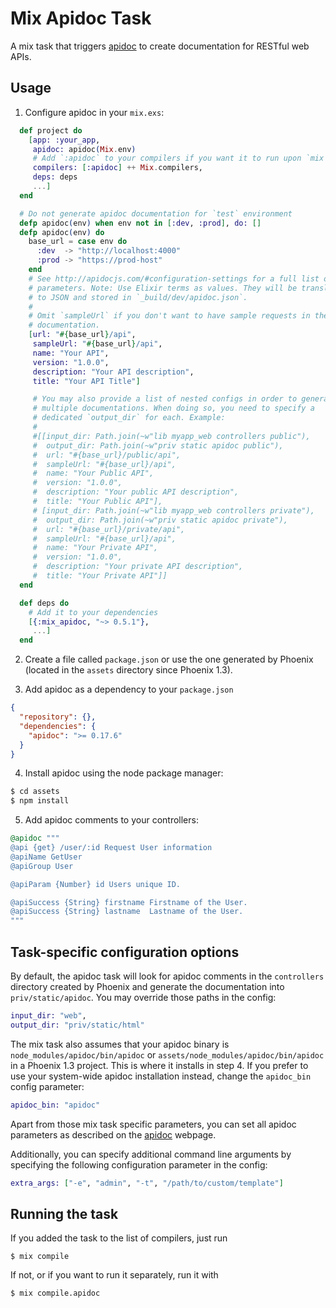 # Mix Apidoc Task

A mix task that triggers [apidoc](http://apidocjs.com "apidoc") to create
documentation for RESTful web APIs.

## Usage

  1. Configure apidoc in your `mix.exs`:

  ```elixir
    def project do
      [app: :your_app,
       apidoc: apidoc(Mix.env)
       # Add `:apidoc` to your compilers if you want it to run upon `mix compile`
       compilers: [:apidoc] ++ Mix.compilers,
       deps: deps
       ...]
    end

    # Do not generate apidoc documentation for `test` environment
    defp apidoc(env) when env not in [:dev, :prod], do: []
    defp apidoc(env) do
      base_url = case env do
        :dev  -> "http://localhost:4000"
        :prod -> "https://prod-host"
      end
      # See http://apidocjs.com/#configuration-settings for a full list of
      # parameters. Note: Use Elixir terms as values. They will be translated
      # to JSON and stored in `_build/dev/apidoc.json`.
      #
      # Omit `sampleUrl` if you don't want to have sample requests in the
      # documentation.
      [url: "#{base_url}/api",
       sampleUrl: "#{base_url}/api",
       name: "Your API",
       version: "1.0.0",
       description: "Your API description",
       title: "Your API Title"]

       # You may also provide a list of nested configs in order to generate
       # multiple documentations. When doing so, you need to specify a
       # dedicated `output_dir` for each. Example:
       #
       #[[input_dir: Path.join(~w"lib myapp_web controllers public"),
       #  output_dir: Path.join(~w"priv static apidoc public"),
       #  url: "#{base_url}/public/api",
       #  sampleUrl: "#{base_url}/api",
       #  name: "Your Public API",
       #  version: "1.0.0",
       #  description: "Your public API description",
       #  title: "Your Public API"],
       # [input_dir: Path.join(~w"lib myapp_web controllers private"),
       #  output_dir: Path.join(~w"priv static apidoc private"),
       #  url: "#{base_url}/private/api",
       #  sampleUrl: "#{base_url}/api",
       #  name: "Your Private API",
       #  version: "1.0.0",
       #  description: "Your private API description",
       #  title: "Your Private API"]]
    end

    def deps do
      # Add it to your dependencies
      [{:mix_apidoc, "~> 0.5.1"},
       ...]
    end
  ```

  2. Create a file called `package.json` or use the one generated by Phoenix
     (located in the `assets` directory since Phoenix 1.3).

  3. Add apidoc as a dependency to your `package.json`

  ```json
  {
    "repository": {},
    "dependencies": {
      "apidoc": ">= 0.17.6"
    }
  }
  ```

  4. Install apidoc using the node package manager:

  ```sh
  $ cd assets
  $ npm install
  ```

  5. Add apidoc comments to your controllers:

  ```elixir
  @apidoc """
  @api {get} /user/:id Request User information
  @apiName GetUser
  @apiGroup User

  @apiParam {Number} id Users unique ID.

  @apiSuccess {String} firstname Firstname of the User.
  @apiSuccess {String} lastname  Lastname of the User.
  """
  ```

## Task-specific configuration options

By default, the apidoc task will look for apidoc comments in the `controllers`
directory created by Phoenix and generate the documentation into
`priv/static/apidoc`. You may override those paths in the config:

```elixir
input_dir: "web",
output_dir: "priv/static/html"
```

The mix task also assumes that your apidoc binary is
`node_modules/apidoc/bin/apidoc` or `assets/node_modules/apidoc/bin/apidoc` in a
Phoenix 1.3 project. This is where it installs in step 4. If you
prefer to use your system-wide apidoc installation instead, change the
`apidoc_bin` config parameter:

```elixir
apidoc_bin: "apidoc"
```

Apart from those mix task specific parameters, you can set all apidoc parameters
as described on the [apidoc](http://apidocjs.com/#configuration)
webpage.

Additionally, you can specify additional command line arguments by specifying
the following configuration parameter in the config:

```elixir
extra_args: ["-e", "admin", "-t", "/path/to/custom/template"]
```

## Running the task

If you added the task to the list of compilers, just run

  `$ mix compile`

If not, or if you want to run it separately, run it with

`$ mix compile.apidoc`
